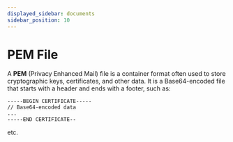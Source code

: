 ```yaml
---
displayed_sidebar: documents
sidebar_position: 10
---
```


# PEM File

A **PEM** (Privacy Enhanced Mail) file is a container format often used to store cryptographic keys, certificates, and other data. It is a Base64-encoded file that starts with a header and ends with a footer, such as:

```encoding
-----BEGIN CERTIFICATE-----
// Base64-encoded data
...
-----END CERTIFICATE--
```

etc.
